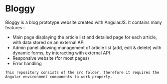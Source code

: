 # Bloggy

Bloggy is a blog prototype website created with AngularJS. It contains many features :

- Main page displaying the article list and detailed page for each article, with data stored on an external API
- Admin panel allowing management of article list (add, edit & delete) with dynamic forms, by interacting with external API
- Responsive website (for most pages)
- Error handling

```This repository consists of the src folder, therefore it requires the Angular environment components to work properly.```
